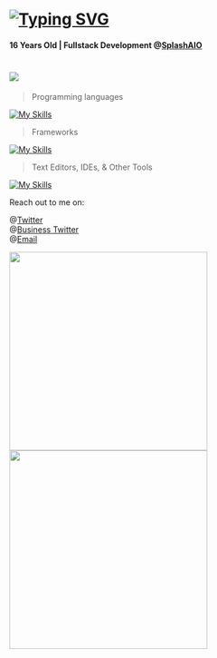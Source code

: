 # <a href="https://git.io/typing-svg"><img src="https://readme-typing-svg.herokuapp.com?font=Italic&weight=800&size=40&pause=1000&width=435&lines=Whats+up!+I'm+Cyrus+(+%3A" alt="Typing SVG" /></a> 

#### 16 Years Old | Fullstack Development @[SplashAIO](https://splashbots.hyper.co/)
# ![](https://komarev.com/ghpvc/?username=TrustyJar)


> Programming languages

[![My Skills](https://skillicons.dev/icons?i=nodejs,js,ts,python,html,css,go,java)](https://skillicons.dev)

> Frameworks

[![My Skills](https://skillicons.dev/icons?i=express,flask,react,electron,googlecloud,aws,heroku,git,mongodb)](https://skillicons.dev)

> Text Editors, IDEs, & Other Tools

[![My Skills](https://skillicons.dev/icons?i=vscode,idea,figma)](https://skillicons.dev)

Reach out to me on:

@[Twitter](https://twitter.com/TrustyJar1234) <br>
@[Business Twitter](https://twitter.com/splash_aio) <br>
@[Email](mailto:cyrus.naficy@gmail.com) <br>

<img src="https://wakatime.com/share/@70382529-6aad-4c01-9b85-9e429842bf84/82817e08-cb0d-4f61-9164-8ec981783078.svg" width="350" height="350"><img src="https://wakatime.com/share/@70382529-6aad-4c01-9b85-9e429842bf84/d7e18e4c-de1f-4b5f-a44b-88ad64c7228d.svg" width="350" height="350">
